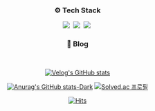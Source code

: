 <h3 align="center">⚙️ Tech Stack</h3>
<div align="center">
  <img src="https://img.shields.io/badge/react-20232a.svg?style=for-the-badge&logo=react&logoColor=61DAFB" />&nbsp
  <img src="https://img.shields.io/badge/typescript-%23007ACC.svg?style=for-the-badge&amp;logo=typescript&amp;logoColor=white"/>&nbsp
  <img src="https://img.shields.io/badge/Next-black?style=for-the-badge&amp;logo=next.js&amp;logoColor=white"/>&nbsp

</br>

<h3 align="center">📝 Blog </h3></br>

[![Velog's GitHub stats](https://velog-readme-stats.vercel.app/api/list?name=woogur29)](https://velog.io/@woogur29/posts)


[![Anurag's GitHub stats-Dark](https://github-readme-stats.vercel.app/api?username=wo-o29&show_icons=true&theme=tokyonight#gh-dark-mode-only)](https://github.com/wo-o29/github-readme-stats#gh-dark-mode-only)
[![Solved.ac
프로필](http://mazassumnida.wtf/api/v2/generate_badge?boj=woogur29)](https://solved.ac/woogur29)



[![Hits](https://hits.seeyoufarm.com/api/count/incr/badge.svg?url=https%3A%2F%2Fgithub.com%2F%2508woogur29%2Fhit-counter&count_bg=%23375BFF&title_bg=%23000000&icon=ghostery.svg&icon_color=%23FFFFFF&title=+-&edge_flat=false)](https://hits.seeyoufarm.com)


</div>
